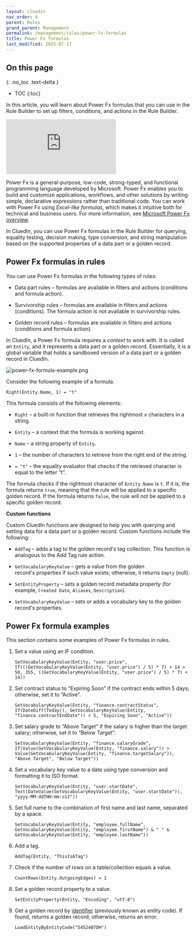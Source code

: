 ```yaml
---
layout: cluedin
nav_order: 4
parent: Rules
grand_parent: Management
permalink: /management/rules/power-fx-formulas
title: Power Fx formulas
last_modified: 2025-07-17
---
```

## On this page
{: .no_toc .text-delta }
- TOC
{:toc}

In this article, you will learn about Power Fx formulas that you can use in the Rule Builder to set up filters, conditions, and actions in the Rule Builder.

<div class="videoFrame">
<iframe src="https://player.vimeo.com/video/1061960696?h=3ba16f6d8a&amp;badge=0&amp;autopause=0&amp;player_id=0&amp;app_id=58479" frameborder="0" allow="autoplay; fullscreen; picture-in-picture; clipboard-write" title="Power FX formulas in CluedIn"></iframe>
</div>

Power Fx is a general-purpose, low-code, strong-typed, and functional programming language developed by Microsoft. Power Fx enables you to build and customize applications, workflows, and other solutions by writing simple, declarative expressions rather than traditional code. You can work with Power Fx using _Excel-like formulas_, which makes it intuitive both for technical and business users. For more information, see [Microsoft Power Fx overview](https://learn.microsoft.com/en-us/power-platform/power-fx/overview).

In CluedIn, you can use Power Fx formulas in the Rule Builder for querying, equality testing, decision making, type conversion, and string manipulation based on the supported properties of a data part or a golden record.

## Power Fx formulas in rules

You can use Power Fx formulas in the following types of rules:

- Data part rules – formulas are available in filters and actions (conditions and formula action).

- Survivorship rules – formulas are available in filters and actions (conditions). The formula action is not available in survivorship rules.

- Golden record rules – formulas are available in filters and actions (conditions and formula action).

In CluedIn, a Power Fx formula requires a _context_ to work with. It is called an `Entity`, and it represents a data part or a golden record. Essentially, it is a global variable that holds a sandboxed version of a data part or a golden record in CluedIn.

![power-fx-formula-example.png](../../assets/images/management/rules/power-fx-formula-example.png)

Consider the following example of a formula.

```
Right(Entity.Name, 1) = "t"
```

This formula consists of the following elements:

- `Right` – a built-in function that retrieves the rightmost _x_ characters in a string.

- `Entity` – a context that the formula is working against.

- `Name` – a string property of `Entity`.

- `1` – the number of characters to retrieve from the right end of the string.

- `= "t"` – the equality evaluator that checks if the retrieved character is equal to the letter “t”.

The formula checks if the rightmost character of `Entity.Name` is `t`. If it is, the formula returns `true`, meaning that the rule will be applied to a specific golden record. If the formula returns `false`, the rule will not be applied to a specific golden record.

**Custom functions**

Custom CluedIn functions are designed to help you with querying and setting data for a data part or a golden record. Custom functions include the following:

- `AddTag` – adds a tag to the golden record's tag collection. This function is analogous to the Add Tag rule action.

- `GetVocabularyKeyValue` – gets a value from the golden record's properties if such value exists; otherwise, it returns `Empty` (null).

- `SetEntityProperty` – sets a golden record metadata property (for example, `Created Date`, `Aliases`, `Description`).

- `SetVocabularyKeyValue` – sets or adds a vocabulary key to the golden record's properties.

## Power Fx formula examples

This section contains some examples of Power Fx formulas in rules.

1. Set a value using an IF condition.

    ```
    SetVocabularyKeyValue(Entity, "user.price", If(((GetVocabularyKeyValue(Entity, "user.price") / 5) * 7) + 14 > 50, 355, ((GetVocabularyKeyValue(Entity, "user.price") / 5) * 7) + 14))
    ```

1. Set contract status to “Expiring Soon” if the contract ends within 5 days; otherwise, set it to “Active”.

     ```
    SetVocabularyKeyValue(Entity, "finance.contractStatus", If(DateDiff(Today(), GetVocabularyKeyValue(Entity, "finance.contractEndDate")) < 5, "Expiring Soon", "Active"))
    ```

1. Set salary grade to “Above Target” if the salary is higher than the target salary; otherwise, set it to “Below Target”.

    ```
    SetVocabularyKeyValue(Entity, "finance.salaryGrade", If(Value(GetVocabularyKeyValue(Entity, "finance.salary")) > Value(GetVocabularyKeyValue(Entity, "finance.targetSalary")), "Above Target", "Below Target"))
    ```

1. Set a vocabulary key value to a date using type conversion and formatting it to ISO format.

    ```
    SetVocabularyKeyValue(Entity, "user.startDate", Text(DateValue(GetVocabularyKeyValue(Entity, "user.startDate")), "yyyy-MM-ddTHH:mm:ssZ"))
    ```

1. Set full name to the combination of first name and last name, separated by a space.

    ```
    SetVocabularyKeyValue(Entity, "employee.fullName", GetVocabularyKeyValue(Entity, "employee.firstName") & " " & GetVocabularyKeyValue(Entity, "employee.lastName"))
    ```

1. Add a tag.

    ```
    AddTag(Entity, "ThisIsATag")
    ```

1. Check if the number of rows on a table/collection equals a value.

    ```
    CountRows(Entity.OutgoingEdges) = 1
    ```

1. Set a golden record property to a value.

    ```
    SetEntityProperty(Entity, "Encoding", "utf-8")
    ```

1. Get a golden record by [identifier](/key-terms-and-features/entity-codes) (previously known as entity code). If found, returns a golden record; otherwise, returns an error.

    ```
    LoadEntityByEntityCode("5452407DH")
    ```
